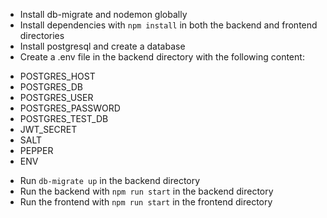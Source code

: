 * Install db-migrate and nodemon globally
* Install dependencies with `npm install` in both the backend and frontend directories
* Install postgresql and create a database
* Create a .env file in the backend directory with the following content: 
- POSTGRES_HOST
- POSTGRES_DB
- POSTGRES_USER
- POSTGRES_PASSWORD
- POSTGRES_TEST_DB
- JWT_SECRET
- SALT
- PEPPER
- ENV
* Run `db-migrate up` in the backend directory
* Run the backend with `npm run start` in the backend directory
* Run the frontend with `npm run start` in the frontend directory